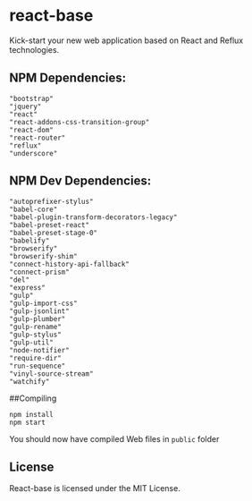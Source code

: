 # react-base
Kick-start your new web application based on React and Reflux technologies.

## NPM Dependencies:
    "bootstrap"
    "jquery"
    "react"
    "react-addons-css-transition-group"
    "react-dom"
    "react-router"
    "reflux"
    "underscore"

## NPM Dev Dependencies:
    "autoprefixer-stylus"
    "babel-core"
    "babel-plugin-transform-decorators-legacy"
    "babel-preset-react"
    "babel-preset-stage-0"
    "babelify"
    "browserify"
    "browserify-shim"
    "connect-history-api-fallback"
    "connect-prism"
    "del"
    "express"
    "gulp"
    "gulp-import-css"
    "gulp-jsonlint"
    "gulp-plumber"
    "gulp-rename"
    "gulp-stylus"
    "gulp-util"
    "node-notifier"
    "require-dir"
    "run-sequence"
    "vinyl-source-stream"
    "watchify"

##Compiling

```shell
npm install
npm start
```

You should now have compiled Web files in `public` folder

License
-------

React-base is licensed under the MIT License.
